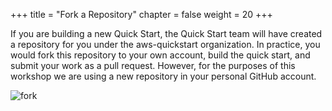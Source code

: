 +++
title = "Fork a Repository"
chapter = false
weight = 20
+++

If you are building a new Quick Start, the Quick Start team will have created a repository for you under the aws-quickstart organization. In practice, you would fork this repository to your own account, build the quick start, and submit your work as a pull request. However, for the purposes of this workshop we are using a new repository in your personal GitHub account.

![fork](/images/forking_repo.png)
